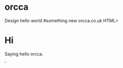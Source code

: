 # orcca
Design hello world 
#something new orcca.co.uk
      HTML>
   <HEAD>
      <TITLE>
         Hello orcca
      </TITLE>
   </HEAD>
<BODY>
   <H1>Hi</H1>
   <P>Saying hello orcca.</P> 
</BODY>
</HTML>'
